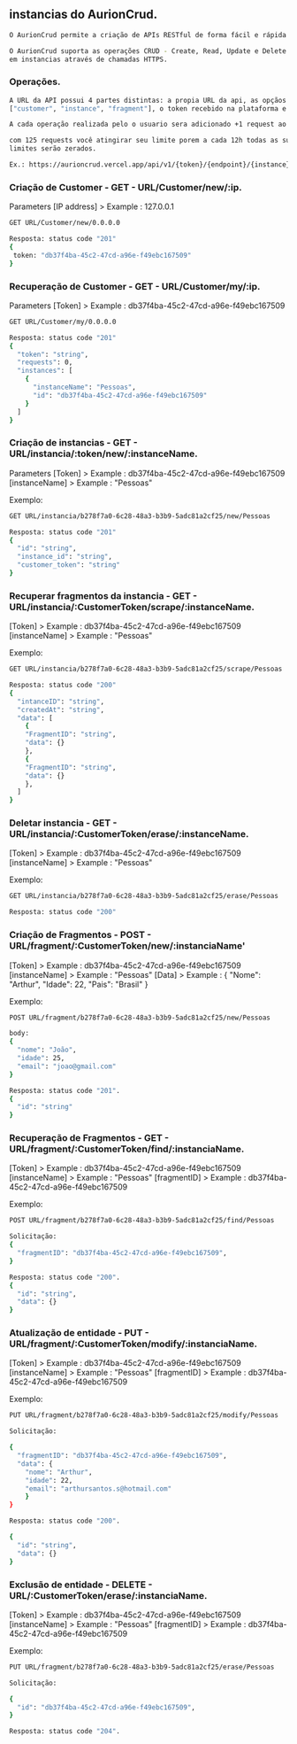 ## instancias do AurionCrud.

```bash
O AurionCrud permite a criação de APIs RESTful de forma fácil e rápida.

O AurionCrud suporta as operações CRUD - Create, Read, Update e Delete -
em instancias através de chamadas HTTPS.
```

### Operações.

```bash
A URL da API possui 4 partes distintas: a propia URL da api, as opçãos de endpoints
["customer", "instance", "fragment"], o token recebido na plataforma e a instancia desejada.

A cada operação realizada pelo o usuario sera adicionado +1 request ao seu total de requests.

com 125 requests você atingirar seu limite porem a cada 12h todas as suas instancias e seus
limites serão zerados.

Ex.: https://aurioncrud.vercel.app/api/v1/{token}/{endpoint}/{instance}
```

### Criação de Customer - GET - URL/Customer/new/:ip.

Parameters
[IP address] > Example : 127.0.0.1

```bash
GET URL/Customer/new/0.0.0.0

Resposta: status code "201"
{
 token: "db37f4ba-45c2-47cd-a96e-f49ebc167509" 
}
```

### Recuperação de Customer - GET - URL/Customer/my/:ip.

Parameters
[Token] > Example : db37f4ba-45c2-47cd-a96e-f49ebc167509

```bash
GET URL/Customer/my/0.0.0.0

Resposta: status code "201"
{
  "token": "string",
  "requests": 0,
  "instances": [
    {
      "instanceName": "Pessoas",
      "id": "db37f4ba-45c2-47cd-a96e-f49ebc167509"
    }
  ]
}
```



### Criação de instancias - GET - URL/instancia/:token/new/:instanceName.

Parameters
[Token] > Example : db37f4ba-45c2-47cd-a96e-f49ebc167509
[instanceName] > Example : "Pessoas"

Exemplo:

```bash
GET URL/instancia/b278f7a0-6c28-48a3-b3b9-5adc81a2cf25/new/Pessoas

Resposta: status code "201"
{
  "id": "string",
  "instance_id": "string",
  "customer_token": "string"
}
```

### Recuperar fragmentos da instancia - GET - URL/instancia/:CustomerToken/scrape/:instanceName.

[Token] > Example : db37f4ba-45c2-47cd-a96e-f49ebc167509
[instanceName] > Example : "Pessoas"

Exemplo:

```bash
GET URL/instancia/b278f7a0-6c28-48a3-b3b9-5adc81a2cf25/scrape/Pessoas

Resposta: status code "200"
{
  "intanceID": "string",
  "createdAt": "string",
  "data": [
    {
    "FragmentID": "string",
    "data": {}
    },
    {
    "FragmentID": "string",
    "data": {}
    },
  ]
}
```

### Deletar instancia - GET - URL/instancia/:CustomerToken/erase/:instanceName.

[Token] > Example : db37f4ba-45c2-47cd-a96e-f49ebc167509
[instanceName] > Example : "Pessoas"

Exemplo:

```bash
GET URL/instancia/b278f7a0-6c28-48a3-b3b9-5adc81a2cf25/erase/Pessoas

Resposta: status code "200"
```

### Criação de Fragmentos - POST - URL/fragment/:CustomerToken/new/:instanciaName'

[Token] > Example : db37f4ba-45c2-47cd-a96e-f49ebc167509
[instanceName] > Example : "Pessoas"
[Data] > Example : { "Nome": "Arthur", "Idade": 22, "Pais": "Brasil" }

Exemplo:

```bash
POST URL/fragment/b278f7a0-6c28-48a3-b3b9-5adc81a2cf25/new/Pessoas

body:
{
  "nome": "João",
  "idade": 25,
  "email": "joao@gmail.com"
}

Resposta: status code "201".
{
  "id": "string"
}
```

### Recuperação de Fragmentos - GET - URL/fragment/:CustomerToken/find/:instanciaName.


[Token] > Example : db37f4ba-45c2-47cd-a96e-f49ebc167509
[instanceName] > Example : "Pessoas"
[fragmentID] > Example : db37f4ba-45c2-47cd-a96e-f49ebc167509

Exemplo:

```bash
POST URL/fragment/b278f7a0-6c28-48a3-b3b9-5adc81a2cf25/find/Pessoas

Solicitação:
{
  "fragmentID": "db37f4ba-45c2-47cd-a96e-f49ebc167509",
}

Resposta: status code "200".
{
  "id": "string",
  "data": {}
}
```

### Atualização de entidade - PUT - URL/fragment/:CustomerToken/modify/:instanciaName.

[Token] > Example : db37f4ba-45c2-47cd-a96e-f49ebc167509
[instanceName] > Example : "Pessoas"
[fragmentID] > Example : db37f4ba-45c2-47cd-a96e-f49ebc167509

Exemplo:

```bash
PUT URL/fragment/b278f7a0-6c28-48a3-b3b9-5adc81a2cf25/modify/Pessoas

Solicitação:

{
  "fragmentID": "db37f4ba-45c2-47cd-a96e-f49ebc167509",
  "data": {
    "nome": "Arthur",
    "idade": 22,
    "email": "arthursantos.s@hotmail.com"
    }
}

Resposta: status code "200".

{
  "id": "string",
  "data": {}
}
```

### Exclusão de entidade - DELETE - URL/:CustomerToken/erase/:instanciaName.

[Token] > Example : db37f4ba-45c2-47cd-a96e-f49ebc167509
[instanceName] > Example : "Pessoas"
[fragmentID] > Example : db37f4ba-45c2-47cd-a96e-f49ebc167509

Exemplo:

```bash
PUT URL/fragment/b278f7a0-6c28-48a3-b3b9-5adc81a2cf25/erase/Pessoas

Solicitação:

{
  "id": "db37f4ba-45c2-47cd-a96e-f49ebc167509",
}

Resposta: status code "204".
```
